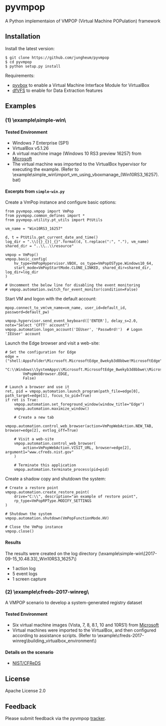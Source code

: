 # pyvmpop

A Python implementaion of VMPOP (Virtual Machine POPulation) framework


## Installation

Install the latest version:

	$ git clone https://github.com/jungheum/pyvmpop
	$ cd pyvmpop
	$ python setup.py install

Requirements:

* [pyvbox](https://github.com/mjdorma/pyvbox) to enable a Virtual Machine Interface Module for VirtualBox
* [dfVFS](https://github.com/log2timeline/dfvfs) to enable for Data Extraction features
	
	
## Examples

### (1) \example\simple-win\

#### Tested Environment
	
* Windows 7 Enterprise (SP1)
* VirtualBox v5.1.26
* A virtual machine image (Windows 10 RS3 preview 16257) from [Microsoft](https://developer.microsoft.com/en-us/microsoft-edge/tools/vms/)
* The virtual machine was imported to the VirtualBox hypervisor for executing the example. (Refer to \example\simple_win\import_vm_using_vboxmanage_(Win10RS3_16257).bat)

#### Excerpts from `simple-win.py`

Create a VmPop instance and configure basic options:

	from pyvmpop.vmpop import VmPop
	from pyvmpop.common_defines import *
	from pyvmpop.utility.pt_utils import PtUtils
	
	vm_name = "Win10RS3_16257"

	d, t = PtUtils.get_current_date_and_time()
	log_dir = ".\\[{}_{}]_{}".format(d, t.replace(":", "."), vm_name)
	shared_dir = "..\\..\\resource"

	vmpop = VmPop()
	vmpop.basic_config(
		hv_type=VmPopHypervisor.VBOX, os_type=VmPopOSType.Windows10_64,
		start_mode=VmPopStartMode.CLONE_LINKED, shared_dir=shared_dir, log_dir=log_dir
	)

	# Uncomment the below line for disabling the event monitoring
	# vmpop.automation.switch_for_event_monitor(condition=False)

Start VM and logon with the default account:
	
	mpop.connect_to_vm(vm_name=vm_name, user_id=default_id, password=default_pw)

	vmpop.hypervisor.send_event_keyboard(['ENTER'], delay_s=2.0, note="Select 'CFTT' account")
	vmpop.automation.logon_account('IEUser', 'Passw0rd!')  # Logon  'IEUser' account

Launch the Edge browser	and visit a web-site:

	# Set the configuration for Edge
	edge = ("shell:AppsFolder\Microsoft.MicrosoftEdge_8wekyb3d8bbwe!MicrosoftEdge",
			"C:\\Windows\\SystemApps\\Microsoft.MicrosoftEdge_8wekyb3d8bbwe\\MicrosoftEdge.exe",
			VmPopWebBrowser.EDGE,
			False)

	# Launch a browser and use it
	ret, pid = vmpop.automation.launch_program(path_file=edge[0], path_target=edge[1], focus_to_pid=True)
	if ret is True:
		vmpop.automation.set_foreground_window(window_title="Edge")
		vmpop.automation.maximize_window()

		# Create a new tab
		vmpop.automation.control_web_browser(action=VmPopWebAction.NEW_TAB, browser=edge[2], evtlog_off=True)

		# Visit a web-site
		vmpop.automation.control_web_browser(
			action=VmPopWebAction.VISIT_URL, browser=edge[2], argument1="www.cfreds.nist.gov"
		)

		# Terminate this application
		vmpop.automation.terminate_process(pid=pid)
	
Create a shadow copy and shutdown the system:

	# Create a restore point
	vmpop.automation.create_restore_point(
		drive="C:\\", description="an example of restore point",
		rp_type=VmPopRPType.MODIFY_SETTINGS
	)

	# Shutdown the system
	vmpop.automation.shutdown(VmPopFunctionMode.HV)

	# Close the VmPop instance
	vmpop.close()
	
#### Results

The results were created on the log directory (\example\simple-win\\[2017-09-15_10.48.33]_Win10RS3_16257\\)

* 1 action log
* 5 event logs
* 1 screen capture

	
### (2) \example\cfreds-2017-winreg\

A VMPOP scenario to develop a system-generated registry dataset

#### Tested Environment
	
* Six virtual machine images (Vista, 7, 8, 8.1, 10 and 10RS1) from [Microsoft](https://developer.microsoft.com/en-us/microsoft-edge/tools/vms/)
* Virtual machines were imported to the VirtualBox, and then configured according to assistance scripts. (Refer to \example\cfreds-2017-winreg\building_virtualbox_environment\\)

#### Details on the scenario

* [NIST/CFReDS](https://www.cfreds.nist.gov/cfreds-2017-winreg/cfreds-2017-winreg.html)


## License

Apache License 2.0


## Feedback

Please submit feedback via the pyvmpop [tracker](http://github.com/jungheum/pyvmpop/issues).

